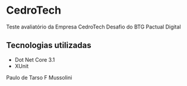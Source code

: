 # CedroTech
Teste avaliatório da Empresa CedroTech
Desafio do BTG Pactual Digital 

## Tecnologias utilizadas

- Dot Net Core 3.1
- XUnit 


Paulo de Tarso F Mussolini

